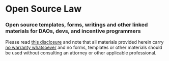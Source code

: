 # Open Source Law
### Open source templates, forms, writings and other linked materials for DAOs, devs, and incentive programmers

Please read [this disclosure](https://github.com/ErichDylus/Open-Source-Law/blob/main/Disclosure.md) and note that all materials provided herein carry [no warranty whatsoever](https://github.com/ErichDylus/Open-Source-Law/blob/main/LICENSE) and no forms, templates or other materials should be used without consulting an attorney or other applicable professional.
